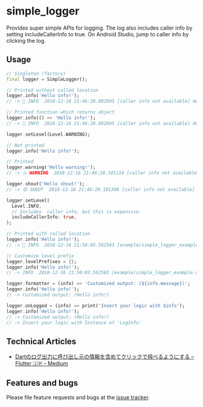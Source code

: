 # simple_logger

Provides super simple APIs for logging. The log also includes caller info by setting includeCallerInfo to true. On Android Studio, jump to caller info by clicking the log.


## Usage

```dart
// Singleton (factory)
final logger = SimpleLogger();

// Printed without called location
logger.info('Hello info!');
// -> 👻 INFO  2018-12-16 21:46:20.092695 [caller info not available] Hello info!

// Printed function which returns object
logger.info(() => 'Hello info!');
// -> 👻 INFO  2018-12-16 21:46:20.092695 [caller info not available] Hello info!

logger.setLevel(Level.WARNING);

// Not printed
logger.info('Hello info!');

// Printed
logger.warning('Hello warning!');
// -> ⚠️ WARNING  2018-12-16 21:46:20.101114 [caller info not available] Hello warning!

logger.shout('Hello shout!');
// -> 😡 SHOUT  2018-12-16 21:46:20.101308 [caller info not available] Hello shout!

logger.setLevel(
  Level.INFO,
  // Includes  caller info, but this is expensive.
  includeCallerInfo: true,
);

// Printed with called location
logger.info('Hello info!');
// -> 👻 INFO  2018-12-16 21:50:03.562583 [example/simple_logger_example.dart 29:10 in main] Hello info!

// Customize level prefix
logger.levelPrefixes = {};
logger.info('Hello info!');
// -> INFO  2018-12-16 21:50:03.562583 [example/simple_logger_example.dart 29:10 in main] Hello info!

logger.formatter = (info) => 'Customized output: (${info.message})';
logger.info('Hello info!');
// -> Customized output: (Hello info!)

logger.onLogged = (info) => print('Insert your logic with $info');
logger.info('Hello info!');
// -> Customized output: (Hello info!)
// -> Insert your logic with Instance of 'LogInfo'
```

## Technical Articles

- [Dartのログ出力に呼び出し元の情報を含めてクリックで飛べるようにする – Flutter 🇯🇵 – Medium](https://medium.com/flutter-jp/logger-ec25d8dd179a)

## Features and bugs

Please file feature requests and bugs at the [issue tracker][tracker].

[tracker]: https://github.com/mono0926/simple_logger/issues

